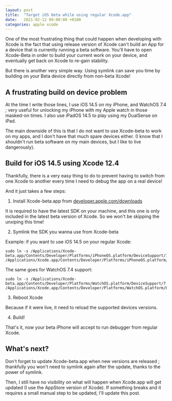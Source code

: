 ```yaml
---
layout: post
title:  "Target iOS beta while using regular Xcode.app"
date:   2021-02-12 09:00:00 +0100
categories: apple xcode
---
```


One of the most frustrating thing that could happen when developing with Xcode is the fact that using release version of Xcode can't build an App for a device that is currently running a beta software.
You'll have to open Xcode-Beta in order to build your current work on your device, and eventually get back on Xcode to re-gain stability.

But there is another very simple way. Using symlink can save you time by building on your Beta device directly from non-beta Xcode!

<!--more-->

## A frustrating build on device problem

At the time I write those lines, I use iOS 14.5 on my iPhone, and WatchOS 7.4 ; very useful for unlocking my iPhone with my Apple watch in those masked-on times.
I also use iPadOS 14.5 to play using my DualSense on iPad.

The main downside of this is that I do not want to use Xcode-beta to work on my apps, and I don't have that much spare devices either. (I know that I shouldn't run beta software on my main devices, but I like to live dangerously).

## Build for iOS 14.5 using Xcode 12.4

Thankfully, there is a very easy thing to do to prevent having to switch from one Xcode to another every time I need to debug the app on a real device!

And it just takes a few steps:

1. Install Xcode-beta.app from [developer.apple.com/downloads][developer-apple-download]

It is required to have the latest SDK on your machine, and this one is only included in the latest beta version of Xcode. So we won't be skipping the unxiping this time!

2. Symlink the SDK you wanna use from Xcode-beta

Example: if you want to use iOS 14.5 on your regular Xcode:

    sudo ln -s /Applications/Xcode-beta.app/Contents/Developer/Platforms/iPhoneOS.platform/DeviceSupport/14.5 /Applications/Xcode.app/Contents/Developer/Platforms/iPhoneOS.platform/DeviceSupport/14.5

The same goes for WatchOS 7.4 support:

    sudo ln -s /Applications/Xcode-beta.app/Contents/Developer/Platforms/WatchOS.platform/DeviceSupport/7.4 /Applications/Xcode.app/Contents/Developer/Platforms/WatchOS.platform/DeviceSupport/7.4

3. Reboot Xcode

Because if it were live, it need to reload the supported devices versions.

4. Build!

That's it, now your beta iPhone will accept to run debugger from regular Xcode.

## What's next?

Don't forget to update Xcode-beta.app when new versions are released ; thankfully you won't need to symlink again after the update, thanks to the power of symlink.

Then, I still have no visibility on what will happen when Xcode.app will get updated (I use the AppStore version of Xcode). If something breaks and it requires a small manual step to be updated, I'll update this post.

[developer-apple-download]: https://developer.apple.com/download
